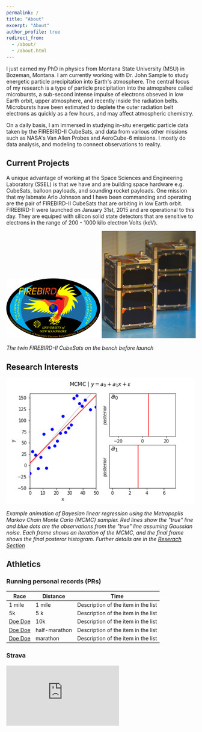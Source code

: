 ```yaml
---
permalink: /
title: "About"
excerpt: "About"
author_profile: true
redirect_from: 
  - /about/
  - /about.html
---
```


I just earned my PhD in physics from Montana State University (MSU) in Bozeman, Montana. I am currently working with Dr. John Sample to study energetic particle precipitation into Earth's atmosphere. The central focus of my research is a type of particle precipitation into the atmopshere called microbursts, a sub-second intense impulse of electrons obseved in low Earth orbit, upper atmosphere, and recently inside the radiation belts. Microbursts have been estimated to deplete the outer radiation belt electrons as quickly as a few hours, and may affect atmospheric chemistry.

On a daily basis, I am immersed in studying in-situ energetic particle data taken by the FIREBIRD-II CubeSats, and data from various other missions such as NASA's Van Allen Probes and AeroCube-6 missions. I mostly do data analysis, and modeling to connect observations to reality.

## Current Projects
A unique advantage of working at the Space Sciences and Engineering Laboratory (SSEL) is that we have and are building space hardware e.g. CubeSats, balloon payloads, and sounding rocket payloads. One mission that my labmate Arlo Johnson and I have been commanding and operating are the pair of FIREBIRD-II CubeSats that are orbiting in low Earth orbit. FIREBIRD-II were launched on January 31st, 2015 and are operational to this day. They are equiped with silicon solid state detectors that are sensitive to electrons in the range of 200 - 1000 kilo electron Volts (keV). 

<img src="../images/1_00_firebird_hires.png" alt="Drawing" style="width: 250px;"/>
<img src="../images/firebird_pose_v2.jpg" alt="Drawing" style="width: 250px;"/>

*The twin FIREBIRD-II CubeSats on the bench before launch*

## Research Interests

<img src="../images/linear_regression_from_scratch.gif" alt="Drawing" style="width: 500px;"/>

*Example animation of Bayesian linear regression using the Metropoplis Markov Chain Monte Carlo (MCMC) sampler. Red lines show the "true" line and blue dots are the observations from the "true" line assuming Gaussian noise. Each frame shows an iteration of the MCMC, and the final frame shows the final posteror histogram. Further details are in the [Reserach Section](www.stuff.com)*

## Athletics

### Running personal records (PRs)

| Race             | Distance  |           Time                                                   |
| --------         | ------ | ------------------------------------------------------------ |
| 1 mile    | 1 mile   | Description of the item in the list                          |
| 5k    | 5 k   | Description of the item in the list                          |
| [Doe Doe](#)     | 10k   | Description of the item in the list                          |
| [Doe Doe](#)     | half-marathon   | Description of the item in the list                          |
| [Doe Doe](#)     | marathon   | Description of the item in the list                          |

### Strava

<iframe height='160' width='300' frameborder='0' allowtransparency='true' scrolling='no' src='https://www.strava.com/athletes/1782724/activity-summary/cd29e2ae99bf84e71d1d33495b23b3f3aa636497'></iframe>
